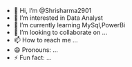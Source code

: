 - 👋 Hi, I’m @Shrisharma2901
- 👀 I’m interested in Data Analyst
- 🌱 I’m currently learning MySql,PowerBi
- 💞️ I’m looking to collaborate on ...
- 📫 How to reach me ...
- 😄 Pronouns: ...
- ⚡ Fun fact: ...

<!---
Shrisharma2901/Shrisharma2901 is a ✨ special ✨ repository because its `README.md` (this file) appears on your GitHub profile.
You can click the Preview link to take a look at your changes.
--->
